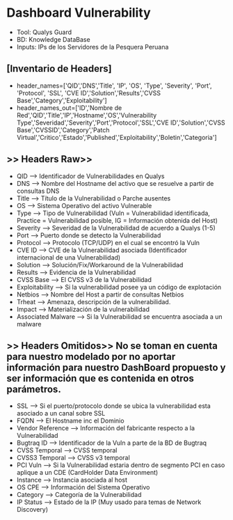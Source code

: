 # Dashboard Vulnerability

- Tool: Qualys Guard
- BD: Knowledge DataBase
- Inputs: IPs de los Servidores de la Pesquera Peruana

## [Inventario de Headers]
- header_names=['QID','DNS','Title', 'IP', 'OS', 'Type', 'Severity', 'Port', 'Protocol', 'SSL', 'CVE ID','Solution','Results','CVSS Base','Category','Exploitability']
- header_names_out=['ID','Nombre de Red','QID','Title','IP','Hostname','OS','Vulnerability Type','Severidad','Severity','Port','Protocol','SSL','CVE ID','Solution','CVSS Base','CVSSID','Category','Patch Virtual','Critico','Estado','Published','Exploitability','Boletin','Categoria']

## >> Headers Raw>>
- QID --> Identificador de Vulnerabilidades en Qualys
- DNS --> Nombre del Hostname del activo que se resuelve a partir de consultas DNS
- Title --> Título de la Vulnerabilidad o Parche ausentes
- OS --> Sistema Operativo del activo Vulnerable
- Type --> Tipo de Vulnerabilidad (Vuln = Vulnerabilidad identificada, Practice = Vulnerabilidad posible, IG = Información obtenida del Host)
- Severity --> Severidad de la Vulnerabilidad de acuerdo a Qualys (1-5)
- Port --> Puerto donde se detecto la Vulnerabilidad
- Protocol --> Protocolo (TCP/UDP) en el cual se encontró la Vuln
- CVE ID --> CVE de la Vulnerabilidad asociada (Identificador internacional de una Vulnerabilidad)
- Solution --> Solución/Fix/Workaround de la Vulnerabilidad
- Results --> Evidencia de la Vulnerabilidad
- CVSS Base --> El CVSS v3 de la Vulnerabilidad
- Exploitability --> Si la vulnerabilidad posee ya un código de explotación
- Netbios --> Nombre del Host a partir de consultas Netbios
- Trheat --> Amenaza, descripción de la vulnerabilidad.
- Impact --> Materialización de la vulnerabilidad
- Associated Malware --> Si la Vulnerabilidad se encuentra asociada a un malware

## >> Headers Omitidos>> No se toman en cuenta para nuestro modelado por no aportar información para nuestro DashBoard propuesto y ser información que es contenida en otros parámetros.
- SSL --> Si el puerto/protocolo donde se ubica la vulnerabilidad esta asociado a un canal sobre SSL
- FQDN --> El Hostname inc el Dominio
- Vendor Reference --> Información del fabricante respecto a la Vulnerabilidad
- Bugtraq ID --> Identificador de la Vuln a parte de la BD de Bugtraq
- CVSS Temporal --> CVSS temporal
- CVSS3 Temporal --> CVSS v3 temporal
- PCI Vuln --> Si la Vulnerabilidad estaria dentro de segmento PCI en caso aplique a un CDE (CardHolder Data Environment)
- Instance --> Instancia asociada al host
- OS CPE --> Información del Sistema Operativo
- Category --> Categoría de la Vulnerabilidad
- IP Status --> Estado de la IP (Muy usado para temas de Network Discovery)
